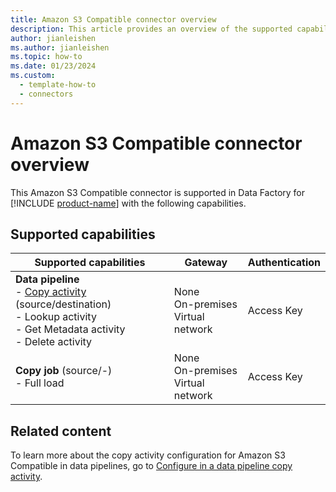 ```yaml
---
title: Amazon S3 Compatible connector overview
description: This article provides an overview of the supported capabilities of the Amazon S3 Compatible connector.
author: jianleishen
ms.author: jianleishen
ms.topic: how-to
ms.date: 01/23/2024
ms.custom:
  - template-how-to
  - connectors
---
```


# Amazon S3 Compatible connector overview

This Amazon S3 Compatible connector is supported in Data Factory for [!INCLUDE [product-name](../includes/product-name.md)] with the following capabilities.

## Supported capabilities


| Supported capabilities| Gateway | Authentication|
|---------| --------| --------|
| **Data pipeline**<br>- [Copy activity](connector-amazon-s3-compatible-copy-activity.md) (source/destination) <br>- Lookup activity<br>- Get Metadata activity<br>- Delete activity  |None<br> On-premises<br> Virtual network |Access Key |
| **Copy job** (source/-) <br>- Full load |None<br> On-premises<br> Virtual network |Access Key |

## Related content

To learn more about the copy activity configuration for Amazon S3 Compatible in data pipelines, go to [Configure in a data pipeline copy activity](connector-amazon-s3-compatible-copy-activity.md).

